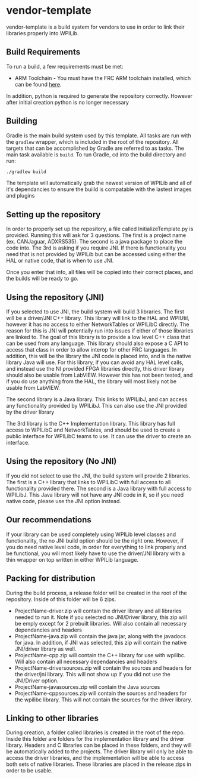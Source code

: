 # vendor-template

vendor-template is a build system for vendors to use in order to link their libraries properly into WPILib.

## Build Requirements
To run a build, a few requirements must be met:

- ARM Toolchain - You must have the FRC ARM toolchain installed, which can be found [here](http://first.wpi.edu/FRC/roborio/toolchains/).

In addition, python is required to generate the repository correctly. However after initial creation python is no longer necessary

## Building
Gradle is the main build system used by this template. All tasks are run with the `gradlew` wrapper, which is included in the root of the repository. All targets that can be accomplished by Gradle are referred to as tasks. The main task available is `build`. To run Gradle, cd into the build directory and run:

```bash
./gradlew build
```

The template will automatically grab the newest version of WPILib and all of it's dependancies to ensure the buiild is compatable with the lastest images and plugins

## Setting up the repository
In order to properly set up the repository, a file called InitializeTemplate.py is provided. Running this will ask for 3 questions. The first is a project name (ex. CANJaguar, ADXRS535). The second is a java package to place the code into. The 3rd is asking if you require JNI. If there is functionality you need that is not provided by WPILib but can be accessed using either the HAL or native code, that is when to use JNI.

Once you enter that info, all files will be copied into their correct places, and the builds will be ready to go.

## Using the repository (JNI)
If you selected to use JNI, the build system will build 3 libraries. The first will be a driver/JNI C++ library. This library will link to the HAL and WPIUtil, however it has no access to either NetworkTables or WPILibC directly. The reason for this is JNI will potentially run into issues if either of those libraries are linked to. The goal of this library is to provide a low level C++ class that can be used from any language. This library should also expose a C API to access that class in order to allow interop for other FRC languages. In addition, this will be the library the JNI code is placed into, and is the native library Java will use. For this library, if you can avoid any HAL level calls, and instead use the NI provided FPGA libraries directly, this driver library should also be usable from LabVIEW. However this has not been tested, and if you do use anything from the HAL, the library will most likely not be usable from LabVIEW.

The second library is a Java library. This links to WPILibJ, and can access any functionality provided by WPILibJ. This can also use the JNI provided by the driver library

The 3rd library is the C++ Implementation library. This library has full access to WPILibC and NetworkTables, and should be used to create a public interface for WPILibC teams to use. It can use the driver to create an interface.

## Using the repository (No JNI)
If you did not select to use the JNI, the build system will provide 2 libraries. The first is a C++ library that links to WPILibC with full access to all functionality provided there. The second is a Java library with full access to WPILibJ. This Java library will not have any JNI code in it, so if you need native code, please use the JNI option instead.

## Our recommendations
If your library can be used completely using WPILib level classes and functionality, the no JNI build option should be the right one. However, if you do need native level code, in order for everything to link properly and be functional, you will most likely have to use the driver/JNI library with a thin wrapper on top written in either WPILib language.

## Packing for distribution
During the build process, a release folder will be created in the root of the repository. Inside of this folder will be 6 zips. 

- ProjectName-driver.zip will contain the driver library and all libraries needed to run it. Note if you selected no JNI/Driver library, this zip will be emply except for 2 prebuilt libraries. Will also contain all necessary dependancies and headers
- ProjectName-java.zip will contain the java jar, along with the javadocs for java. In addition, if JNI was selected, this zip will contain the native JNI/driver library as well.
- ProjectName-cpp.zip will contain the C++ library for use with wpilibc. Will also contain all necessary dependancies and headers
- ProjectName-driversources.zip will contain the sources and headers for the driver/jni library. This will not show up if you did not use the JNI/Driver option.
- ProjectName-javasources.zip will contain the Java sources
- ProjectName-cppsources.zip will contain the sources and headers for the wpilibc library. This will not contain the sources for the driver library.

## Linking to other libraries
During creation, a folder called libraries is created in the root of the repo. Inside this folder are folders for the implementation library and the driver library. Headers and C libraries can be placed in these folders, and they will be automatically added to the projects. The driver library will only be able to access the driver libraries, and the implementation will be able to access both sets of native libraries. These libraries are placed in the release zips in order to be usable.
